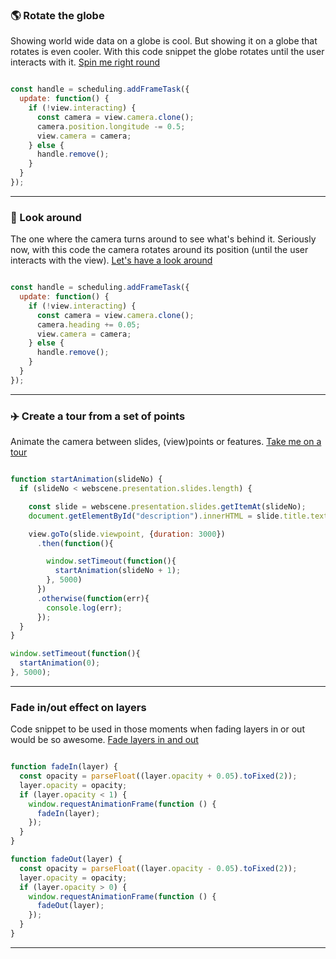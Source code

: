 ### 🌎 Rotate the globe

Showing world wide data on a globe is cool. But showing it on a globe that rotates is even cooler. With this code snippet the globe rotates until the user interacts with it. [Spin me right round](rotate-the-globe.html)

```js

const handle = scheduling.addFrameTask({
  update: function() {
    if (!view.interacting) {
      const camera = view.camera.clone();
      camera.position.longitude -= 0.5;
      view.camera = camera;
    } else {
      handle.remove();
    }
  }
});
```

---

### 👀 Look around

The one where the camera turns around to see what's behind it. Seriously now, with this code the camera rotates around its position (until the user interacts with the view). [Let's have a look around](have-a-look-around.html)

```js

const handle = scheduling.addFrameTask({
  update: function() {
    if (!view.interacting) {
      const camera = view.camera.clone();
      camera.heading += 0.05;
      view.camera = camera;
    } else {
      handle.remove();
    }
  }
});

```

---

### ✈️ Create a tour from a set of points

Animate the camera between slides, (view)points or features. [Take me on a tour](create-a-tour.html)

```js

function startAnimation(slideNo) {
  if (slideNo < webscene.presentation.slides.length) {

    const slide = webscene.presentation.slides.getItemAt(slideNo);
    document.getElementById("description").innerHTML = slide.title.text;

    view.goTo(slide.viewpoint, {duration: 3000})
      .then(function(){

        window.setTimeout(function(){
          startAnimation(slideNo + 1);
        }, 5000)
      })
      .otherwise(function(err){
        console.log(err);
      });
  }
}

window.setTimeout(function(){
  startAnimation(0);
}, 5000);
```

---

### Fade in/out effect on layers

Code snippet to be used in those moments when fading layers in or out would be so awesome. [Fade layers in and out](fade-in-out-layers.html)

```js

function fadeIn(layer) {
  const opacity = parseFloat((layer.opacity + 0.05).toFixed(2));
  layer.opacity = opacity;
  if (layer.opacity < 1) {
    window.requestAnimationFrame(function () {
      fadeIn(layer);
    });
  }
}

function fadeOut(layer) {
  const opacity = parseFloat((layer.opacity - 0.05).toFixed(2));
  layer.opacity = opacity;
  if (layer.opacity > 0) {
    window.requestAnimationFrame(function () {
      fadeOut(layer);
    });
  }
}
```

---
